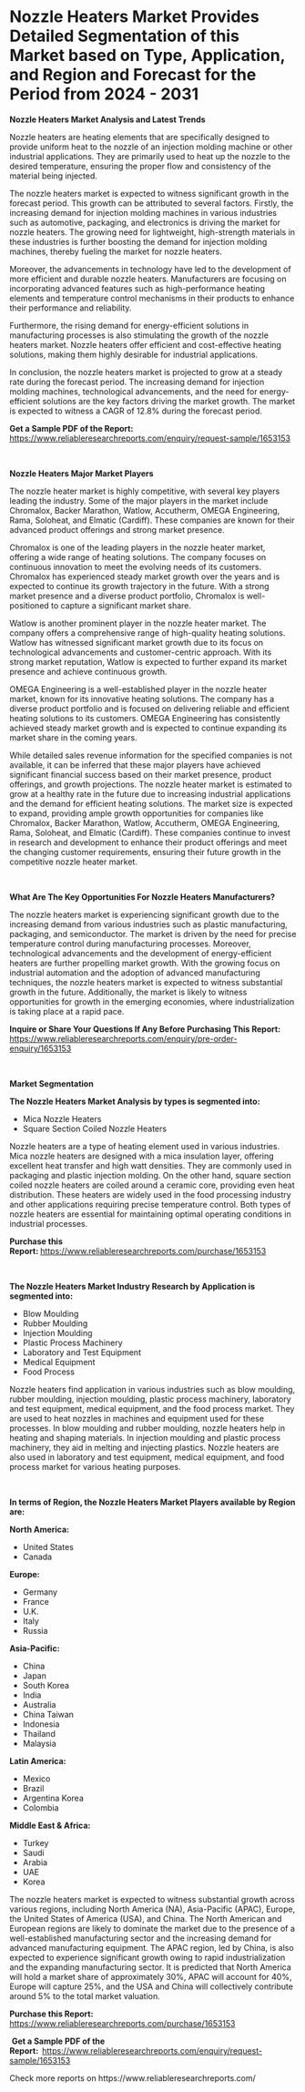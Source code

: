 <p><h1>Nozzle Heaters Market Provides Detailed Segmentation of this Market based on Type, Application, and Region and Forecast for the Period from 2024 - 2031</h1></p><p><strong>Nozzle Heaters Market Analysis and Latest Trends</strong></p>
<p><p>Nozzle heaters are heating elements that are specifically designed to provide uniform heat to the nozzle of an injection molding machine or other industrial applications. They are primarily used to heat up the nozzle to the desired temperature, ensuring the proper flow and consistency of the material being injected.</p><p>The nozzle heaters market is expected to witness significant growth in the forecast period. This growth can be attributed to several factors. Firstly, the increasing demand for injection molding machines in various industries such as automotive, packaging, and electronics is driving the market for nozzle heaters. The growing need for lightweight, high-strength materials in these industries is further boosting the demand for injection molding machines, thereby fueling the market for nozzle heaters.</p><p>Moreover, the advancements in technology have led to the development of more efficient and durable nozzle heaters. Manufacturers are focusing on incorporating advanced features such as high-performance heating elements and temperature control mechanisms in their products to enhance their performance and reliability.</p><p>Furthermore, the rising demand for energy-efficient solutions in manufacturing processes is also stimulating the growth of the nozzle heaters market. Nozzle heaters offer efficient and cost-effective heating solutions, making them highly desirable for industrial applications.</p><p>In conclusion, the nozzle heaters market is projected to grow at a steady rate during the forecast period. The increasing demand for injection molding machines, technological advancements, and the need for energy-efficient solutions are the key factors driving the market growth. The market is expected to witness a CAGR of 12.8% during the forecast period.</p></p>
<p><strong>Get a Sample PDF of the Report:&nbsp;</strong> <a href="https://www.reliableresearchreports.com/enquiry/request-sample/1653153">https://www.reliableresearchreports.com/enquiry/request-sample/1653153</a></p>
<p>&nbsp;</p>
<p><strong>Nozzle Heaters Major Market Players</strong></p>
<p><p>The nozzle heater market is highly competitive, with several key players leading the industry. Some of the major players in the market include Chromalox, Backer Marathon, Watlow, Accutherm, OMEGA Engineering, Rama, Soloheat, and Elmatic (Cardiff). These companies are known for their advanced product offerings and strong market presence.</p><p>Chromalox is one of the leading players in the nozzle heater market, offering a wide range of heating solutions. The company focuses on continuous innovation to meet the evolving needs of its customers. Chromalox has experienced steady market growth over the years and is expected to continue its growth trajectory in the future. With a strong market presence and a diverse product portfolio, Chromalox is well-positioned to capture a significant market share.</p><p>Watlow is another prominent player in the nozzle heater market. The company offers a comprehensive range of high-quality heating solutions. Watlow has witnessed significant market growth due to its focus on technological advancements and customer-centric approach. With its strong market reputation, Watlow is expected to further expand its market presence and achieve continuous growth.</p><p>OMEGA Engineering is a well-established player in the nozzle heater market, known for its innovative heating solutions. The company has a diverse product portfolio and is focused on delivering reliable and efficient heating solutions to its customers. OMEGA Engineering has consistently achieved steady market growth and is expected to continue expanding its market share in the coming years.</p><p>While detailed sales revenue information for the specified companies is not available, it can be inferred that these major players have achieved significant financial success based on their market presence, product offerings, and growth projections. The nozzle heater market is estimated to grow at a healthy rate in the future due to increasing industrial applications and the demand for efficient heating solutions. The market size is expected to expand, providing ample growth opportunities for companies like Chromalox, Backer Marathon, Watlow, Accutherm, OMEGA Engineering, Rama, Soloheat, and Elmatic (Cardiff). These companies continue to invest in research and development to enhance their product offerings and meet the changing customer requirements, ensuring their future growth in the competitive nozzle heater market.</p></p>
<p>&nbsp;</p>
<p><strong>What Are The Key Opportunities For Nozzle Heaters Manufacturers?</strong></p>
<p><p>The nozzle heaters market is experiencing significant growth due to the increasing demand from various industries such as plastic manufacturing, packaging, and semiconductor. The market is driven by the need for precise temperature control during manufacturing processes. Moreover, technological advancements and the development of energy-efficient heaters are further propelling market growth. With the growing focus on industrial automation and the adoption of advanced manufacturing techniques, the nozzle heaters market is expected to witness substantial growth in the future. Additionally, the market is likely to witness opportunities for growth in the emerging economies, where industrialization is taking place at a rapid pace.</p></p>
<p><strong>Inquire or Share Your Questions If Any Before Purchasing This Report:</strong> <a href="https://www.reliableresearchreports.com/enquiry/pre-order-enquiry/1653153">https://www.reliableresearchreports.com/enquiry/pre-order-enquiry/1653153</a></p>
<p>&nbsp;</p>
<p><strong>Market Segmentation</strong></p>
<p><strong>The Nozzle Heaters Market Analysis by types is segmented into:</strong></p>
<p><ul><li>Mica Nozzle Heaters</li><li>Square Section Coiled Nozzle Heaters</li></ul></p>
<p><p>Nozzle heaters are a type of heating element used in various industries. Mica nozzle heaters are designed with a mica insulation layer, offering excellent heat transfer and high watt densities. They are commonly used in packaging and plastic injection molding. On the other hand, square section coiled nozzle heaters are coiled around a ceramic core, providing even heat distribution. These heaters are widely used in the food processing industry and other applications requiring precise temperature control. Both types of nozzle heaters are essential for maintaining optimal operating conditions in industrial processes.</p></p>
<p><strong>Purchase this Report:&nbsp;</strong><a href="https://www.reliableresearchreports.com/purchase/1653153">https://www.reliableresearchreports.com/purchase/1653153</a></p>
<p>&nbsp;</p>
<p><strong>The Nozzle Heaters Market Industry Research by Application is segmented into:</strong></p>
<p><ul><li>Blow Moulding</li><li>Rubber Moulding</li><li>Injection Moulding</li><li>Plastic Process Machinery</li><li>Laboratory and Test Equipment</li><li>Medical Equipment</li><li>Food Process</li></ul></p>
<p><p>Nozzle heaters find application in various industries such as blow moulding, rubber moulding, injection moulding, plastic process machinery, laboratory and test equipment, medical equipment, and the food process market. They are used to heat nozzles in machines and equipment used for these processes. In blow moulding and rubber moulding, nozzle heaters help in heating and shaping materials. In injection moulding and plastic process machinery, they aid in melting and injecting plastics. Nozzle heaters are also used in laboratory and test equipment, medical equipment, and food process market for various heating purposes.</p></p>
<p>&nbsp;</p>
<p><strong>In terms of Region, the Nozzle Heaters Market Players available by Region are:</strong></p>
<p>
    <p> <strong> North America: </strong>
        <ul>
            <li>United States</li>
            <li>Canada</li>
        </ul>
        </p> 
    <p> <strong> Europe: </strong>
        <ul>
            <li>Germany</li>
            <li>France</li>
            <li>U.K.</li>
            <li>Italy</li>
            <li>Russia</li>
        </ul>
        </p> 
    <p> <strong> Asia-Pacific: </strong>
        <ul>
            <li>China</li>
            <li>Japan</li>
            <li>South Korea</li>
            <li>India</li>
            <li>Australia</li>
            <li>China Taiwan</li>
            <li>Indonesia</li>
            <li>Thailand</li>
            <li>Malaysia</li>
        </ul>
        </p> 
    <p> <strong> Latin America: </strong>
        <ul>
            <li>Mexico</li>
            <li>Brazil</li>
            <li>Argentina Korea</li>
            <li>Colombia</li>
        </ul>
        </p> 
    <p> <strong> Middle East & Africa: </strong>
        <ul>
            <li>Turkey</li>
            <li>Saudi</li>
            <li>Arabia</li>
            <li>UAE</li>
            <li>Korea</li>
        </ul>
    </p>
    </p>
<p><p>The nozzle heaters market is expected to witness substantial growth across various regions, including North America (NA), Asia-Pacific (APAC), Europe, the United States of America (USA), and China. The North American and European regions are likely to dominate the market due to the presence of a well-established manufacturing sector and the increasing demand for advanced manufacturing equipment. The APAC region, led by China, is also expected to experience significant growth owing to rapid industrialization and the expanding manufacturing sector. It is predicted that North America will hold a market share of approximately 30%, APAC will account for 40%, Europe will capture 25%, and the USA and China will collectively contribute around 5% to the total market valuation.</p></p>
<p><strong>Purchase this Report: </strong><a href="https://www.reliableresearchreports.com/purchase/1653153">https://www.reliableresearchreports.com/purchase/1653153</a></p>
<p>&nbsp;<strong>Get a Sample PDF of the Report:&nbsp;&nbsp;</strong><a href="https://www.reliableresearchreports.com/enquiry/request-sample/1653153">https://www.reliableresearchreports.com/enquiry/request-sample/1653153</a></p>
<p><strong></strong></p>
<p>Check more reports on https://www.reliableresearchreports.com/</p>